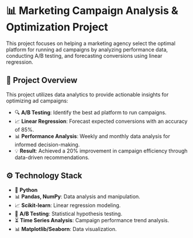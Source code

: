 # 📊 Marketing Campaign Analysis & Optimization Project

This project focuses on helping a marketing agency select the optimal platform for running ad campaigns by analyzing performance data, conducting A/B testing, and forecasting conversions using linear regression.

## 🚀 Project Overview

This project utilizes data analytics to provide actionable insights for optimizing ad campaigns:

- 🔍 **A/B Testing**: Identify the best ad platform to run campaigns.
- 📈 **Linear Regression**: Forecast expected conversions with an accuracy of 85%.
- 📊 **Performance Analysis**: Weekly and monthly data analysis for informed decision-making.
- 💡 **Result**: Achieved a 20% improvement in campaign efficiency through data-driven recommendations.

## ⚙️ Technology Stack

- 🐍 **Python**
- 📊 **Pandas, NumPy**: Data analysis and manipulation.
- 📈 **Scikit-learn**: Linear regression modeling.
- 🧪 **A/B Testing**: Statistical hypothesis testing.
- ⏳ **Time Series Analysis**: Campaign performance trend analysis.
- 📊 **Matplotlib/Seaborn**: Data visualization.
